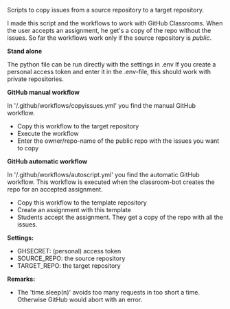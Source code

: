 Scripts to copy issues from a source repository to a target repository.

I made this script and the workflows to work with GitHub Classrooms. When the user accepts an assignment, he get's a copy of the repo without the issues.
So far the workflows work only if the source repository is *public*.

**Stand alone**

The python file can be run directly with the settings in .env
If you create a personal access token and enter it in the .env-file, this should work with private repositories.

**GitHub manual workflow**

In '/.github/workflows/copyissues.yml' you find the manual GitHub workflow. 
- Copy this workflow to the target repository
- Execute the workflow
- Enter the owner/repo-name of the public repo with the issues you want to copy

**GitHub automatic workflow**

In '/.github/workflows/autoscript.yml' you find the automatic GitHub workflow.
This workflow is executed when the classroom-bot creates the repo for an accepted assignment.
- Copy this workflow to the template repository
- Create an assignment with this template
- Students accept the assignment. They get a copy of the repo with all the issues.

**Settings:**
- GHSECRET: (personal) access token
- SOURCE_REPO: the source repository 
- TARGET_REPO: the target repository

**Remarks:**
- The 'time.sleep(n)' avoids too many requests in too short a time. Otherwise GitHub would abort with an error.
